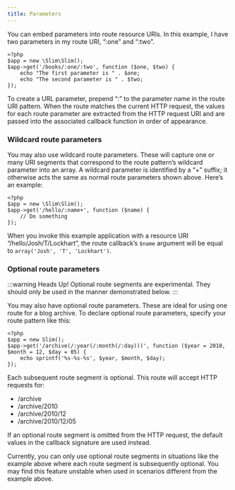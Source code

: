 ```yaml
---
title: Parameters
---
```

You can embed parameters into route resource URIs. In this example, I have two parameters in my
route URI, “:one” and “:two”.

    <?php
    $app = new \Slim\Slim();
    $app->get('/books/:one/:two', function ($one, $two) {
        echo "The first parameter is " . $one;
        echo "The second parameter is " . $two;
    });

To create a URL parameter, prepend “:” to the parameter name in the route URI pattern. When the route matches the
current HTTP request, the values for each route parameter are extracted from the HTTP request URI and are passed
into the associated callback function in order of appearance.

### Wildcard route parameters

You may also use wildcard route parameters. These will capture one or many URI segments that correspond to the route
pattern’s wildcard parameter into an array. A wildcard parameter is identified by a “+” suffix; it otherwise acts
the same as normal route parameters shown above. Here’s an example:

    <?php
    $app = new \Slim\Slim();
    $app->get('/hello/:name+', function ($name) {
        // Do something
    });

When you invoke this example application with a resource URI “/hello/Josh/T/Lockhart”, the route callback’s `$name`
argument will be equal to `array('Josh', 'T', 'Lockhart')`.

### Optional route parameters

:::warning Heads Up!
Optional route segments are experimental. They should only be used
in the manner demonstrated below.
:::

You may also have optional route parameters. These are ideal for using one route for a blog archive. To declare
optional route parameters, specify your route pattern like this:

    <?php
    $app = new Slim();
    $app->get('/archive(/:year(/:month(/:day)))', function ($year = 2010, $month = 12, $day = 05) {
        echo sprintf('%s-%s-%s', $year, $month, $day);
    });

Each subsequent route segment is optional. This route will accept HTTP requests for:

* /archive
* /archive/2010
* /archive/2010/12
* /archive/2010/12/05

If an optional route segment is omitted from the HTTP request, the default values in the callback signature are
used instead.

Currently, you can only use optional route segments in situations like the example above where each route segment is
subsequently optional. You may find this feature unstable when used in scenarios different from the example above.
